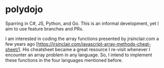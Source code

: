 # polydojo

Sparring in C#, JS, Python, and Go. This is an informal development, yet I aim to use feature branches and PRs.

I am interested in coding the array functions presented by jrsinclair.com a few years ago [https://jrsinclair.com/javascript-array-methods-cheat-sheet/]. His cheatsheet became a great resource I re-visit whenever I encounter an array problem in any language. So, I intend to implement these functions in the four languages mentioned before.

